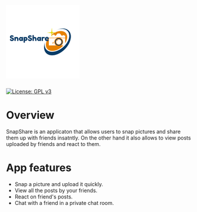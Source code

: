 
# ![SnapShare](logo.png)

[![License: GPL v3](https://img.shields.io/badge/License-GPLv3-blue.svg)](https://www.gnu.org/licenses/gpl-3.0)

# Overview
SnapShare is an applicaton that allows users to snap pictures and share them up with friends insatntly.
On the other hand it also allows to view posts uploaded by friends and react to them.

# App features
* Snap a picture and upload it quickly.
* View all the posts by your friends.
* React on friend's posts.
* Chat with a friend in a private chat room.




